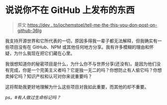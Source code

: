 # 说说你不在 GitHub 上发布的东西

> 原文:[https://dev . to/jochemstoel/tell-me-the-this-you-don-post-on-github-36lg](https://dev.to/jochemstoel/tell-me-about-the-things-you-dont-post-on-github-36lg)

我支持开源世界和它所代表的一切，原因多得我一辈子都无法解释，但我确实有一些项目没有在 GitHub、NPM 或其他任何地方分享。我有许多模糊的理由和怀疑，为什么我现在把它们藏在心里。

我很想知道你的秘密项目是什么，为什么你不与世界分享(还没有)。是因为他们没有完成，你是一个完美主义者吗？它是独一无二的吗？你想防止有人偷它吗？你想卖掉它吗？知识产权和认可对你来说重要吗？

这将帮助我更好地理解为什么这些项目对我如此重要，而其他的却不重要。

*ps。#有人做过生命标记吗？*
